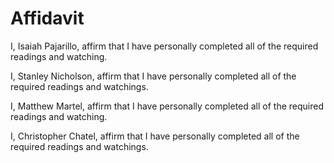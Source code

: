 # Affidavit 

I, Isaiah Pajarillo, affirm that I have personally completed all of the required readings and watching.

I, Stanley Nicholson, affirm that I have personally completed all of the required readings and watchings.

I, Matthew Martel, affirm that I have personally completed all of the required readings and watching.

I, Christopher Chatel, affirm that I have personally completed all of the required readings and watchings.
